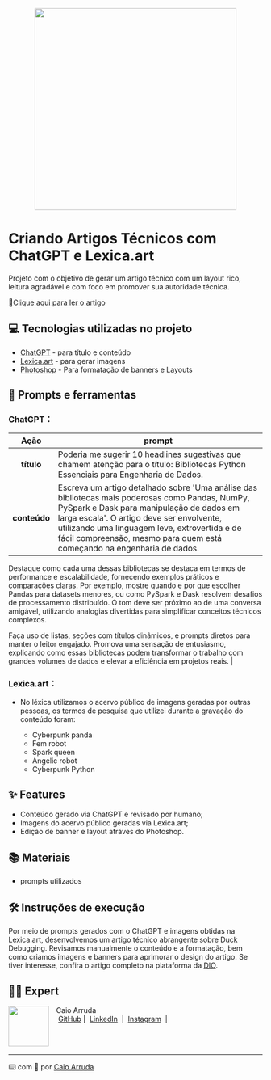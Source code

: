 <p align="center">
  <img 
    src=".github/assets/preview.png"
    width="400"  
  />
</p>

# Criando Artigos Técnicos com ChatGPT e Lexica.art

Projeto com o objetivo de gerar um artigo técnico com um layout rico, leitura agradável e com foco em promover sua autoridade técnica.

<a href="https://www.dio.me/articles/duck-debugging-a-simplicidade-que-transforma-a-depuracao-de-problemas" title="View PDF now"> 📕Clique aqui para ler o artigo</a>

## 💻 Tecnologias utilizadas no projeto

- [ChatGPT](https://chat.openai.com/) - para título e conteúdo
- [Lexica.art](https://lexica.art/) - para gerar imagens
- [Photoshop](https://www.adobe.com/br/products/photoshop/online.html) - Para formatação de banners e Layouts

## 📄 Prompts e ferramentas

### ChatGPT：

|     Ação     | prompt                                                                                                                                                                                                                                                                                                                |
| :----------: | --------------------------------------------------------------------------------------------------------------------------------------------------------------------------------------------------------------------------------------------------------------------------------------------------------------------- |
|  **título**  | Poderia me sugerir 10 headlines sugestivas que chamem atenção para o título: Bibliotecas Python Essenciais para Engenharia de Dados.                                                                                                                                                                                  |
| **conteúdo** | Escreva um artigo detalhado sobre 'Uma análise das bibliotecas mais poderosas como Pandas, NumPy, PySpark e Dask para manipulação de dados em larga escala'. O artigo deve ser envolvente, utilizando uma linguagem leve, extrovertida e de fácil compreensão, mesmo para quem está começando na engenharia de dados. |

Destaque como cada uma dessas bibliotecas se destaca em termos de performance e escalabilidade, fornecendo exemplos práticos e comparações claras. Por exemplo, mostre quando e por que escolher Pandas para datasets menores, ou como PySpark e Dask resolvem desafios de processamento distribuído. O tom deve ser próximo ao de uma conversa amigável, utilizando analogias divertidas para simplificar conceitos técnicos complexos.

Faça uso de listas, seções com títulos dinâmicos, e prompts diretos para manter o leitor engajado. Promova uma sensação de entusiasmo, explicando como essas bibliotecas podem transformar o trabalho com grandes volumes de dados e elevar a eficiência em projetos reais. |

### Lexica.art：

- No léxica utilizamos o acervo público de imagens geradas por outras pessoas, os termos de pesquisa que utilizei durante a gravação do conteúdo foram:

  - Cyberpunk panda
  - Fem robot
  - Spark queen
  - Angelic robot
  - Cyberpunk Python

## ✨ Features

- Conteúdo gerado via ChatGPT e revisado por humano;
- Imagens do acervo público geradas via Lexica.art;
- Edição de banner e layout atráves do Photoshop.

## 📚 Materiais

- prompts utilizados

## 🛠️ Instruções de execução

Por meio de prompts gerados com o ChatGPT e imagens obtidas na Lexica.art, desenvolvemos um artigo técnico abrangente sobre Duck Debugging. Revisamos manualmente o conteúdo e a formatação, bem como criamos imagens e banners para aprimorar o design do artigo. Se tiver interesse, confira o artigo completo na plataforma da [DIO](https://www.dio.me/articles/duck-debugging-a-simplicidade-que-transforma-a-depuracao-de-problemas).

## 👨‍💻 Expert

<p>
    <img 
      align=left 
      margin=10 
      width=80 
      src="https://avatars.githubusercontent.com/u/159327696?s=400&u=9b676bef5a1ffdedaf6e013447380f736f440e1b&v=4"
    />
    <p>&nbsp&nbsp&nbspCaio Arruda<br>
    &nbsp&nbsp&nbsp
    <a href="https://github.com/devcaiada">
    GitHub</a>&nbsp;|&nbsp;
    <a href="https://linkedin.com/in/devcaiada">LinkedIn</a>
&nbsp;|&nbsp;
    <a href="https://www.instagram.com/devcaiada">
    Instagram</a>
&nbsp;|&nbsp;</p>
</p>
<br/><br/>
<p>

---

⌨️ com 💜 por [Caio Arruda](https://github.com/felipeAguiarCode)
